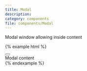 ```yaml
---
title: Modal
description:
category: components
file: components/Modal
---
```


Modal window allowing inside content

{% example html %}
<div class="Modal Modal--small" tabIndex="-1" role="dialog" data-modal>
  <div class="Modal-dialog">
    <button class="Modal-closeButton" type="button" aria-label="Close">
      <span class="Icon Icon--close Icon--xs margin-0"></span>
    </button>
    <div class="Modal-content" role="document">
      <div>Modal content</div>
    </div>
  </div>
</div>
{% endexample %}
